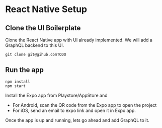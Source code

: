# React Native Setup

## Clone the UI Boilerplate

Clone the React Native app with UI already implemented. We will add a GraphQL backend to this UI.

```
git clone git@gihub.comTODO
```

## Run the app

```
npm install
npm start
```

Install the Expo app from Playstore/AppStore and

- For Android, scan the QR code from the Expo app to open the project
- For iOS, send an email to expo link and open it in Expo app.

Once the app is up and running, lets go ahead and add GraphQL to it.

